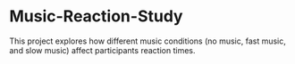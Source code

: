 # Music-Reaction-Study
This project explores how different music conditions (no music, fast music, and slow music) affect participants reaction times.
